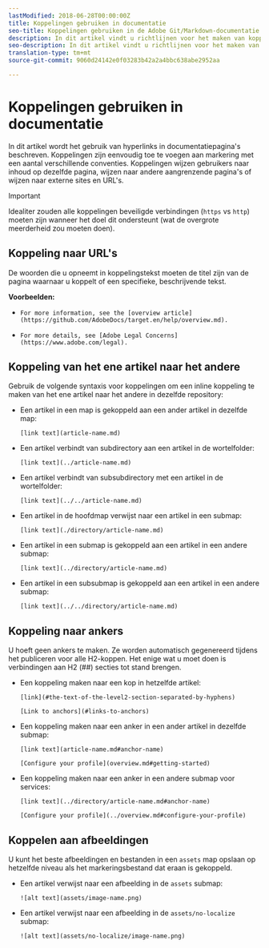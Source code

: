 ```yaml
---
lastModified: 2018-06-28T00:00:00Z
title: Koppelingen gebruiken in documentatie
seo-title: Koppelingen gebruiken in de Adobe Git/Markdown-documentatie
description: In dit artikel vindt u richtlijnen voor het maken van koppelingen naar inhoud en afbeeldingen.
seo-description: In dit artikel vindt u richtlijnen voor het maken van koppelingen naar inhoud en afbeeldingen in Adobe-documentatie.
translation-type: tm+mt
source-git-commit: 9060d24142e0f03283b42a2a4bbc638abe2952aa

---
```



# Koppelingen gebruiken in documentatie

In dit artikel wordt het gebruik van hyperlinks in documentatiepagina&#39;s beschreven. Koppelingen zijn eenvoudig toe te voegen aan markering met een aantal verschillende conventies. Koppelingen wijzen gebruikers naar inhoud op dezelfde pagina, wijzen naar andere aangrenzende pagina&#39;s of wijzen naar externe sites en URL&#39;s.

> [!IMPORTANT]
> Idealiter zouden alle koppelingen beveiligde verbindingen (`https` vs `http`) moeten zijn wanneer het doel dit ondersteunt (wat de overgrote meerderheid zou moeten doen).

## Koppeling naar URL&#39;s

De woorden die u opneemt in koppelingstekst moeten de titel zijn van de pagina waarnaar u koppelt of een specifieke, beschrijvende tekst.

**Voorbeelden:**

- `For more information, see the [overview article](https://github.com/AdobeDocs/target.en/help/overview.md).`

- `For more details, see [Adobe Legal Concerns](https://www.adobe.com/legal).`

## Koppeling van het ene artikel naar het andere

Gebruik de volgende syntaxis voor koppelingen om een inline koppeling te maken van het ene artikel naar het andere in dezelfde repository:

- Een artikel in een map is gekoppeld aan een ander artikel in dezelfde map:

   `[link text](article-name.md)`

- Een artikel verbindt van subdirectory aan een artikel in de wortelfolder:

   `[link text](../article-name.md)`

- Een artikel verbindt van subsubdirectory met een artikel in de wortelfolder:

   `[link text](../../article-name.md)`

- Een artikel in de hoofdmap verwijst naar een artikel in een submap:

   `[link text](./directory/article-name.md)`

- Een artikel in een submap is gekoppeld aan een artikel in een andere submap:

   `[link text](../directory/article-name.md)`

- Een artikel in een subsubmap is gekoppeld aan een artikel in een andere submap:

   `[link text](../../directory/article-name.md)`

## Koppeling naar ankers

U hoeft geen ankers te maken. Ze worden automatisch gegenereerd tijdens het publiceren voor alle H2-koppen. Het enige wat u moet doen is verbindingen aan H2 (##) secties tot stand brengen.

- Een koppeling maken naar een kop in hetzelfde artikel:

   `[link](#the-text-of-the-level2-section-separated-by-hyphens)`

   `[Link to anchors](#links-to-anchors)`

- Een koppeling maken naar een anker in een ander artikel in dezelfde submap:

   `[link text](article-name.md#anchor-name)`

   `[Configure your profile](overview.md#getting-started)`

- Een koppeling maken naar een anker in een andere submap voor services:

   `[link text](../directory/article-name.md#anchor-name)`

   `[Configure your profile](../overview.md#configure-your-profile)`

## Koppelen aan afbeeldingen

U kunt het beste afbeeldingen en bestanden in een `assets` map opslaan op hetzelfde niveau als het markeringsbestand dat eraan is gekoppeld.

- Een artikel verwijst naar een afbeelding in de `assets` submap:

   `![alt text](assets/image-name.png)`

- Een artikel verwijst naar een afbeelding in de `assets/no-localize` submap:

   `![alt text](assets/no-localize/image-name.png)`

<!--
## Bob's link test

<table id="table_C27955F6B52A45B28BEEAAF14FFC86D8"> 
 <thead> 
  <tr> 
   <th colname="col1" class="entry"> File Type </th> 
   <th colname="col2" class="entry"> Description </th> 
  </tr> 
 </thead>
 <tbody> 
  <tr> 
   <td colname="col1"> <p> <span class="filepath"> .csv </span> </p> </td> 
   <td colname="col2"> <p>A comma-separated values file (such as one created in Excel). This is the file that contains the customer attribute data. See [Link TEST](/help/setup/full-workflow.md) </p> <p> <b>Naming requirements:</b> Ensure that file name extensions do not contain white spaces. </p> </td> 
  </tr> 
  <tr> 
   <td colname="col1"> <p> <span class="filepath"> .fin </span> </p> </td> 
   <td colname="col2"> <p>(Required) The <span class="filepath"> .fin </span> file tells the system that you are finished uploading data. The name of the <span class="filepath"> .fin </span> file must match the name of the <span class="filepath"> .csv </span> file. </p> <p>Adobe recommends creating an empty text file with a <span class="filepath"> .fin </span> extension. An empty file saves space and upload time. </p> <p> <p>Note:  Renaming a <span class="filepath"> .fin </span> file is not allowed after it is uploaded. The <span class="filepath"> .fin </span> file must be uploaded separately and cannot be a renamed, previously uploaded file. </p> </p> <p>After you upload the <span class="filepath"> .fin </span> file in the customer attributes FTP, the system retrieves data quickly (within one minute). This differs from other Adobe FTP-based systems, which pick up data less frequently (around once per hour). </p> <p>The <span class="filepath"> .fin </span> file is not required when using the drag-and-drop upload method. </p> </td> 
  </tr> 
  <tr> 
   <td colname="col1"> <p> <span class="filepath"> .gz </span> or <span class="filepath"> .zip </span> </p> </td> 
   <td colname="col2"> <p> <span class="filepath"> .gz </span> (gzip) or <span class="filepath"> .zip </span> - for compressed files. A <span class="filepath"> .zip </span> file cannot contain more than one file in the archive. </p> <p> <b>Naming requirements:</b> The name of the <span class="filepath"> .zip </span> or <span class="filepath"> .gz </span> should match the name of the <span class="filepath"> .csv </span>. For example, if your <span class="filepath"> .csv </span> file is <span class="filepath"> crm_small.csv </span>, the <span class="filepath"> .zip </span> file should be <span class="filepath"> crm_small.csv.zip </span>. </p> <p>The .fin file must match the .csv. </p> </td> 
  </tr> 
 </tbody> 
</table>
-->
